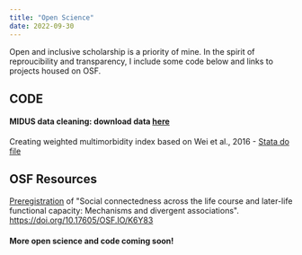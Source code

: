 ```yaml
---
title: "Open Science"
date: 2022-09-30
---
```


Open and inclusive scholarship is a priority of mine. In the spirit of reproucibility and transparency, I include some code below and links to projects housed on OSF.

## CODE ##

#### MIDUS data cleaning: download data [here](https://midus.colectica.org/)

Creating weighted multimorbidity index based on Wei et al., 2016 - [Stata do file](https://drive.google.com/file/d/1ZHvs3t9W4zM92Rphg9nl5ExaZ0XIiQwA/view?usp=sharing)

## OSF Resources ##

[Preregistration](https://osf.io/qx4e6/) of "Social connectedness across the life course and later-life functional capacity: Mechanisms and divergent associations". https://doi.org/10.17605/OSF.IO/K6Y83

#### More open science and code coming soon!
